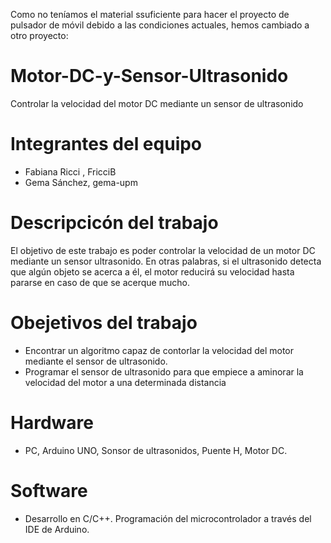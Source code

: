 Como no teníamos el material ssuficiente para hacer el proyecto de pulsador de móvil debido a las condiciones actuales, hemos cambiado a otro proyecto:
# Motor-DC-y-Sensor-Ultrasonido
Controlar la velocidad del motor DC mediante un sensor de ultrasonido
# Integrantes del equipo
- Fabiana Ricci , FricciB
- Gema Sánchez, gema-upm
# Descripcicón del trabajo
El objetivo de este trabajo es poder controlar la velocidad de un motor DC mediante un sensor ultrasonido. En otras palabras, si el ultrasonido detecta que algún objeto se acerca a él, el motor reducirá su velocidad hasta pararse en caso de que se acerque mucho.
# Obejetivos del trabajo
- Encontrar un algoritmo capaz de contorlar la velocidad del motor mediante el sensor de ultrasonido.
- Programar el sensor de ultrasonido para que empiece a aminorar la velocidad del motor a una determinada distancia
# Hardware
- PC, Arduino UNO, Sonsor de ultrasonidos, Puente H, Motor DC.
# Software
- Desarrollo en C/C++. Programación del microcontrolador a través del IDE de Arduino.
